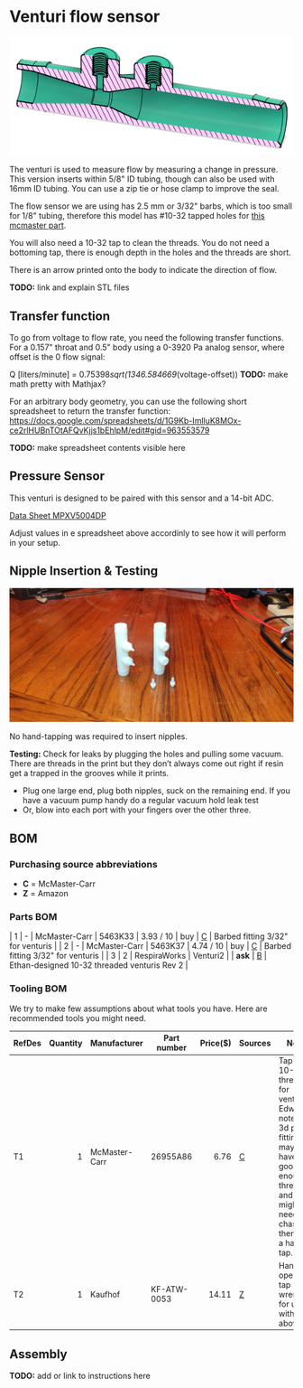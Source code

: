 # Venturi flow sensor

![Rendering](screenshot.png)

The venturi is used to measure flow by measuring a change in pressure.
This version inserts within 5/8" ID tubing, though can also be used with 16mm ID tubing. 
You can use a zip tie or hose clamp to improve the seal. 

The flow sensor we are using has 2.5 mm or 3/32" barbs, which is too small for 1/8" tubing, therefore this model has #10-32 tapped holes for [this mcmaster part](https://www.mcmaster.com/5463k33).

You will also need a 10-32 tap to clean the threads. You do not need a bottoming tap, there is enough depth in the holes and the threads are short.

There is an arrow printed onto the body to indicate the direction of flow. 


**TODO:** link and explain STL files

## Transfer function

To go from voltage to flow rate, you need the following transfer functions.
For a 0.157" throat and 0.5" body using a 0-3920 Pa analog sensor, where offset is the 0 flow signal:

Q [liters/minute] = 0.75398*sqrt(1346.584669*(voltage-offset))
**TODO:** make math pretty with Mathjax?

For an arbitrary body geometry, you can use the following short spreadsheet to return the transfer function:
https://docs.google.com/spreadsheets/d/1G9Kb-ImlluK8MOx-ce2rlHUBnTOtAFQvKjjs1bEhlpM/edit#gid=963553579

**TODO:** make spreadsheet contents visible here

## Pressure Sensor

This venturi is designed to be paired with this sensor and a 14-bit ADC. 

[Data Sheet MPXV5004DP](https://www.nxp.com/docs/en/data-sheet/MPXV5004G.pdf)

Adjust values in e spreadsheet above accordinly to see how it will perform in your setup. 

## Nipple Insertion & Testing

![Nipples](venturi-nipples.jpg)

No hand-tapping was required to insert nipples. 

**Testing:**
Check for leaks by plugging the holes and pulling some vacuum. There are threads in the print but they don’t always come out right if resin get a trapped in the grooves while it prints.
* Plug one large end, plug both nipples, suck on the remaining end.  If you have a vacuum pump handy do a regular vacuum hold leak test
* Or, blow into each port with your fingers over the other three.

## BOM

### Purchasing source abbreviations

* **C** = McMaster-Carr
* **Z** = Amazon

### Parts BOM

| 1      |        - | McMaster-Carr | 5463K33             | 3.93 / 10    | buy       | [C][1mcmc]      | Barbed fitting 3/32" for venturis |
| 2      |        - | McMaster-Carr | 5463K37             | 4.74 / 10    | buy       | [C][2mcmc]      | Barbed fitting 3/32" for venturis |
| 3     |        2 | RespiraWorks  | Venturi2            |              | **ask**   | [B][3rw]       | Ethan-designed 10-32 threaded venturis Rev 2 |

[1mcmc]:   https://www.mcmaster.com/5463K33
[2mcmc]:   https://www.mcmaster.com/5463K37
[3rw]:    ../../2_Research_&_Development/Project-Venturi/README.md

### Tooling BOM

We try to make few assumptions about what tools you have. Here are recommended tools you might need.

| RefDes | Quantity | Manufacturer  | Part number         | Price($) | Sources         | Notes |
| ------ |---------:| ------------- | ------------------- | --------:|-----------------| ----- |
| T1     |        1 | McMaster-Carr | 26955A86            |     6.76 | [C][t1mcmc]     | Tap for 10-32 threads for venturis. Edwin notes that 3d printed fittings may not have good enough threads and you might need to chase them with a hand tap. |
| T2     |        1 | Kaufhof       | KF-ATW-0053         |    14.11 | [Z][t2amzn]     | Hand-operated tap wrenches, for use with T1 above |

[t1mcmc]:https://www.mcmaster.com/26955A86
[t2amzn]:https://www.amazon.com/gp/product/B003GKJYKI

## Assembly

**TODO:** add or link to instructions here
